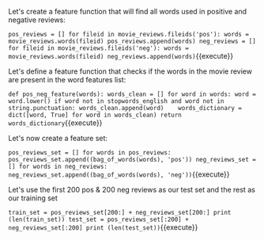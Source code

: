 

Let's create a feature function that will find all words used in positive and negative reviews:

`pos_reviews = []
for fileid in movie_reviews.fileids('pos'):
    words = movie_reviews.words(fileid)
    pos_reviews.append(words)
neg_reviews = []
for fileid in movie_reviews.fileids('neg'):
    words = movie_reviews.words(fileid)
    neg_reviews.append(words)`{{execute}}

Let's define a feature function that checks if the words in the movie review are present in
the word features list:

`def pos_neg_feature(words):
    words_clean = []
    for word in words:
        word = word.lower()
        if word not in stopwords_english and word not in string.punctuation:
            words_clean.append(word)   
    words_dictionary = dict([word, True] for word in words_clean)
    return words_dictionary`{{execute}}
    
Let's now create a feature set:

`pos_reviews_set = []
for words in pos_reviews:
    pos_reviews_set.append((bag_of_words(words), 'pos'))
neg_reviews_set = []
for words in neg_reviews:
    neg_reviews_set.append((bag_of_words(words), 'neg'))`{{execute}}

Let's use the first 200 pos & 200 neg reviews as our test set and the rest as our training set

`train_set = pos_reviews_set[200:] + neg_reviews_set[200:]
print (len(train_set))
test_set = pos_reviews_set[:200] + neg_reviews_set[:200]
print (len(test_set))`{{execute}}
